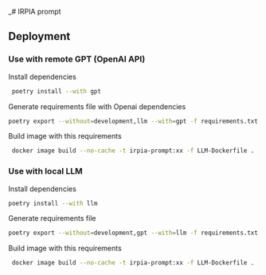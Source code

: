 _# IRPIA prompt

## Deployment

### Use with remote GPT (OpenAI API)

Install dependencies

```bash
 poetry install --with gpt
```

Generate requirements file with Openai dependencies

```bash
poetry export --without=development,llm --with=gpt -f requirements.txt --output gpt-requirements.txt
```

Build image with this requirements

```bash
 docker image build --no-cache -t irpia-prompt:xx -f LLM-Dockerfile .
```

### Use with local LLM

Install dependencies

```bash
poetry install --with llm

```

Generate requirements file

```bash
poetry export --without=development,gpt --with=llm -f requirements.txt --output llm-requirements.txt 
```

Build image with this requirements

```bash
 docker image build --no-cache -t irpia-prompt:xx -f LLM-Dockerfile .
```
